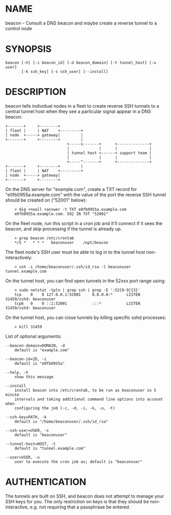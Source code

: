 # NAME

beacon - Consult a DNS beacon and maybe create a reverse tunnel to a control node

# SYNOPSIS

    beacon [-h] [-i beacon_id] [-d beacon_domain] [-t tunnel_host] [-u user]
           [-k ssh_key] [-s ssh_user] [--install]

# DESCRIPTION

beacon tells individual nodes in a fleet to create reverse SSH tunnels to a central tunnel host when they see a particular signal appear in a DNS beacon.

    +-------+     +--------+
    | fleet |     | NAT    +---------+
    | node  +-----> gateway|         |
    +-------+     +--------+         |
                               +-----v-------+      +--------------+
                               |             |      |              |
                               | tunnel host <------+ support team |
                               |             |      |              |
                               +-----^-------+      +--------------+
    +-------+     +--------+         |
    | fleet |     | NAT    +---------+
    | node  +-----> gateway|
    +-------+     +--------+

On the DNS server for "example.com", create a TXT record for "e0fb0955a.example.com" with the value of the port the reverse SSH tunnel should be created on ("52001" below):

        > dig +noall +answer -t TXT e0fb0955a.example.com
        e0fb0955a.example.com. 592 IN TXT "52001"

On the fleet node, run this script in a cron job and it'll connect if it sees
the beacon, and skip processing if the tunnel is already up.

        > grep beacon /etc/crontab
        */5 *	* * *	beaconuser    /opt/beacon

The fleet node's SSH user must be able to log in to the tunnel host non-interactively:

        > ssh -i /home/beaconuser/.ssh/id_rsa -l beaconuser tunnel.example.com

On the tunnel host, you can find open tunnels in the 52xxx port range using:

        > sudo netstat -tpln | grep ssh | grep -E ':52[0-9]{3}'
        tcp    0    0 127.0.0.1:52001     0.0.0.0:*      LISTEN      31459/sshd: beaconuser
        tcp6   0    0 ::1:52001           :::*           LISTEN      31459/sshd: beaconuser

On the tunnel host, you can close tunnels by killing specific sshd processes:

        > kill 31459

List of optional arguments:

    --beacon-domain=DOMAIN, -d
        default is "example.com"

    --beacon-id=ID, -i
        default is "e0fb0955a"

    --help, -h
        show this message

    --install
        install beacon into /etc/crontab, to be run as beaconuser in 5 minute
        intervals and taking additional command line options into account when
        configuring the job (-c, -d, -i, -k, -u, -t)

    --ssh-key=PATH, -k
        default is "/home/beaconuser/.ssh/id_rsa"

    --ssh-user=USER, -s
        default is "beaconuser"

    --tunnel-host=HOST, -t
        default is "tunnel.example.com"

    --user=USER, -u
        user to execute the cron job as; default is "beaconuser"

# AUTHENTICATION

The tunnels are built on SSH, and beacon does not attempt to manage your SSH keys for you.  The only restriction on keys is that they should be non-interactive, e.g. not requiring that a passphrase be entered.
